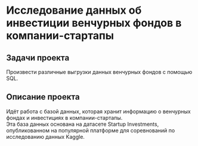 # Исследование данных об инвестиции венчурных фондов в компании-стартапы

## Задачи проекта
Произвести различные выгрузки данных венчурных фондов с помощью SQL.

## Описание проекта 
Идёт работа с базой данных, которая хранит информацию о венчурных фондах и инвестициях в компании-стартапы.\
Эта база данных основана на датасете Startup Investments, опубликованном на популярной платформе для соревнований по исследованию данных Kaggle.
